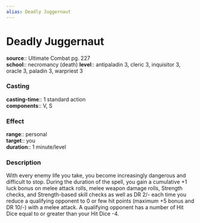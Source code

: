 ```yaml
---
alias: Deadly Juggernaut
---
```


# Deadly Juggernaut 

**source**:: Ultimate Combat pg. 227  
**school**:: necromancy (death)
**level**:: antipaladin 3, cleric 3, inquisitor 3, oracle 3, paladin 3, warpriest 3

### Casting 

**casting-time**:: 1 standard action  
**components**:: V, S

### Effect 

**range**:: personal  
**target**:: you  
**duration**:: 1 minute/level

### Description 

With every enemy life you take, you become increasingly dangerous and difficult to stop. During the duration of the spell, you gain a cumulative +1 luck bonus on melee attack rolls, melee weapon damage rolls, Strength checks, and Strength-based skill checks as well as DR 2/- each time you reduce a qualifying opponent to 0 or few hit points (maximum +5 bonus and DR 10/-) with a melee attack. A qualifying opponent has a number of Hit Dice equal to or greater than your Hit Dice -4.
